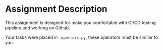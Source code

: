 # Assignment Description 

This assignment is designed for make you comfortable with CI/CD testing pipeline and working on Github.

Your tasks were placed in `.opertors.py`, these operators must be similar to you.

